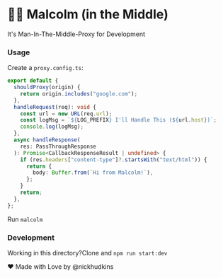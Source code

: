 # 👴🏻 Malcolm (in the Middle)

It's Man-In-The-Middle-Proxy for Development

### Usage

Create a `proxy.config.ts`:

```typescript
export default {
  shouldProxy(origin) {
    return origin.includes("google.com");
  },
  handleRequest(req): void {
    const url = new URL(req.url);
    const logMsg = `${LOG_PREFIX} I'll Handle This (${url.host})`;
    console.log(logMsg);
  },
  async handleResponse(
    res: PassThroughResponse
  ): Promise<CallbackResponseResult | undefined> {
    if (res.headers["content-type"]?.startsWith("text/html")) {
      return {
        body: Buffer.from(`Hi from Malcolm!`),
      };
    }
    return;
  },
};
```

Run `malcolm`

### Development

Working in this directory?Clone and `npm run start:dev`

❤️ Made with Love by @nickhudkins
